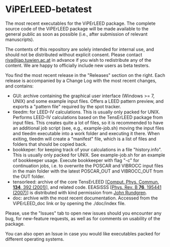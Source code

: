 # ViPErLEED-betatest
The most recent executables for the ViPErLEED package. The complete source code of the ViPErLEED package will be made available to the general public as soon as possible (i.e., after submission of relevant manuscripts).

The contents of this repository are solely intended for internal use, and should not be distributed without explicit consent. Please contact riva@iap.tuwien.ac.at in advance if you wish to redistribute any of the content. We are happy to officially include new users as beta testers.

You find the most recent release in the "Releases" section on the right. Each release is accompanied by a Change Log with the most recent changes, and contains:
- GUI: archive containing the graphical user interface (Windows >= 7, UNIX) and some example input files. Offers a LEED pattern preview, and exports a "pattern file" required by the spot tracker.
- tleedm: for LEED-IV calculations. This is usually only packed for UNIX. Performs LEED-IV calculations based on the TensErLEED package from input files. This creates quite a lot of files, so it is recommended to have an additional job script (see, e.g., example-job.sh) moving the input files and tleedm executable into a work folder and executing it there. When exiting, tleedm will create a "manifest" file, which is a list of files and folders that should be copied back.
- bookkeper: for keeping track of your calculations in a file "history.info". This is usually only packed for UNIX. See example-job.sh for an example of bookkeeper usage. Execute bookkeeper with flag "-c" for continuation jobs, i.e. to overwrite the POSCAR and VIBROCC input files in the main folder with the latest POSCAR_OUT and VIBROCC_OUT from the OUT folder.
- tensorleed: archive of the core TensErLEED [[Comput. Phys. Commun. **134**, 392 (2001)](https://doi.org/10.1016/S0010-4655(00)00209-5)], and related code. EEASiSSS [[Phys. Rev. B **76**, 195441 (2007)](https://doi.org/10.1103/PhysRevB.76.195441)] is distributed with kind permission from [John Rundgren](https://www.kth.se/profile/jru?l=en).
- doc: archive with the most recent documentation. Accessed from the ViPErLEED_doc link or by opening the ./doc/index file.

Please, use the "Issues" tab to open new issues should you encounter any bug, for new-feature requests, as well as for comments on usability of the package.

You can also open an Issue in case you would like executables packed for different operating systems.



